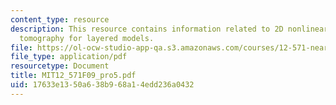 ```yaml
---
content_type: resource
description: This resource contains information related to 2D nonlinear traveltime
  tomography for layered models.
file: https://ol-ocw-studio-app-qa.s3.amazonaws.com/courses/12-571-near-surface-geophysical-imaging-fall-2009/17633e1350a638b968a14edd236a0432_MIT12_571F09_pro5.pdf
file_type: application/pdf
resourcetype: Document
title: MIT12_571F09_pro5.pdf
uid: 17633e13-50a6-38b9-68a1-4edd236a0432
---
```

